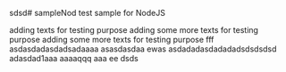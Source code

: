 sdsd# sampleNod
test sample for NodeJS

adding texts for testing purpose
adding some more texts for testing purpose
adding some more texts for testing purpose fff
 asdasdadasdadsadaaaa
asasdasdaa
ewas
asdadadasdadadadsdsdsdsd
adasdad1aaa
aaaaqqq
aaa
ee
dsds
